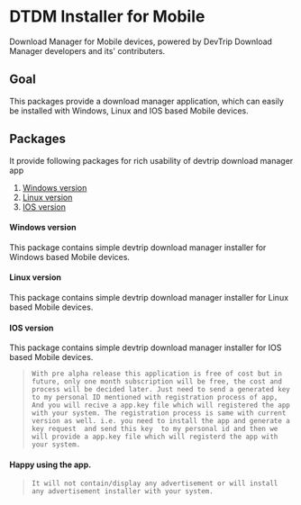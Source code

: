 # DTDM Installer for Mobile
Download Manager for Mobile devices, powered by DevTrip Download Manager developers and its' contributers.

## Goal

This packages provide a download manager application, which can easily be installed with Windows, Linux and IOS based Mobile devices.

## Packages 

It provide following packages for rich usability of devtrip download manager app 

1. [Windows version](#windows-version)
2. [Linux version](#linux-version)
3. [IOS version](#ios-version)

#### Windows version

This package contains simple devtrip download manager installer for Windows based Mobile devices. 

#### Linux version

This package contains simple devtrip download manager installer for Linux based Mobile devices. 

#### IOS version

This package contains simple devtrip download manager installer for IOS based Mobile devices. 

>`With pre alpha release this application is free of cost but in future, only one month subscription will be free, the cost and process will be decided later. Just need to send a generated key to my personal ID mentioned with registration process of app, And you will recive a app.key file which will registered the app with your system. The registration process is same with current version as well. i.e. you need to install the app and generate a key request  and send this key  to my personal id and then we will provide a app.key file which will registerd the app with your system.`

#### Happy using the app.

>`It will not contain/display any advertisement or will install any advertisement installer with your system.`
